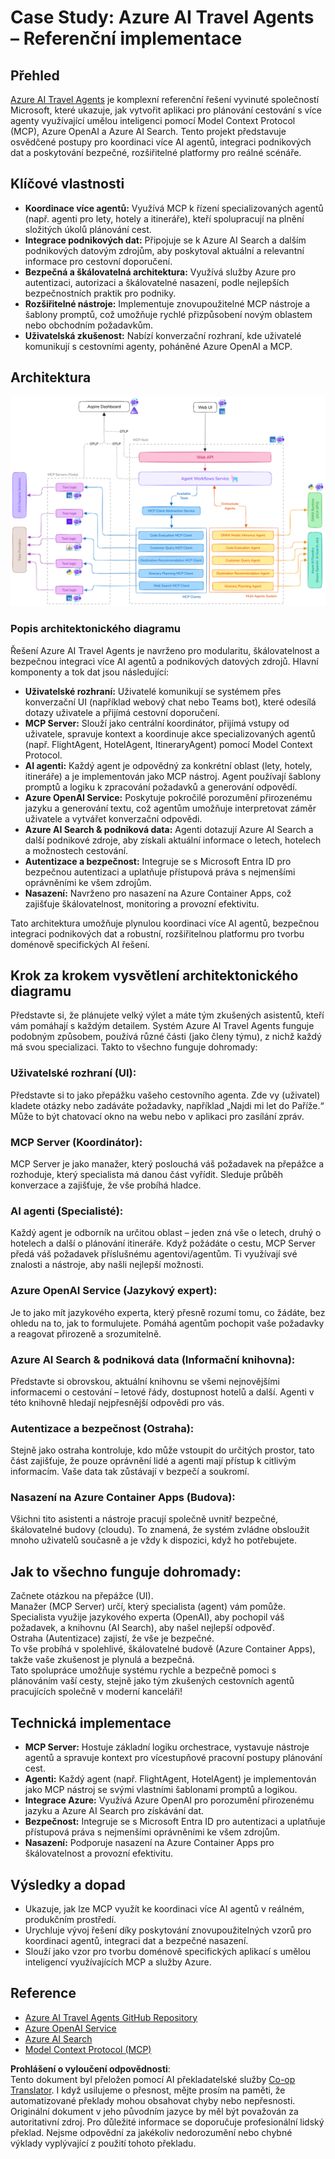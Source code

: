 <!--
CO_OP_TRANSLATOR_METADATA:
{
  "original_hash": "4d3415b9d2bf58bc69be07f945a69e07",
  "translation_date": "2025-05-20T23:43:13+00:00",
  "source_file": "09-CaseStudy/README.md",
  "language_code": "cs"
}
-->
# Case Study: Azure AI Travel Agents – Referenční implementace

## Přehled

[Azure AI Travel Agents](https://github.com/Azure-Samples/azure-ai-travel-agents) je komplexní referenční řešení vyvinuté společností Microsoft, které ukazuje, jak vytvořit aplikaci pro plánování cestování s více agenty využívající umělou inteligenci pomocí Model Context Protocol (MCP), Azure OpenAI a Azure AI Search. Tento projekt představuje osvědčené postupy pro koordinaci více AI agentů, integraci podnikových dat a poskytování bezpečné, rozšiřitelné platformy pro reálné scénáře.

## Klíčové vlastnosti
- **Koordinace více agentů:** Využívá MCP k řízení specializovaných agentů (např. agenti pro lety, hotely a itineráře), kteří spolupracují na plnění složitých úkolů plánování cest.
- **Integrace podnikových dat:** Připojuje se k Azure AI Search a dalším podnikových datovým zdrojům, aby poskytoval aktuální a relevantní informace pro cestovní doporučení.
- **Bezpečná a škálovatelná architektura:** Využívá služby Azure pro autentizaci, autorizaci a škálovatelné nasazení, podle nejlepších bezpečnostních praktik pro podniky.
- **Rozšiřitelné nástroje:** Implementuje znovupoužitelné MCP nástroje a šablony promptů, což umožňuje rychlé přizpůsobení novým oblastem nebo obchodním požadavkům.
- **Uživatelská zkušenost:** Nabízí konverzační rozhraní, kde uživatelé komunikují s cestovními agenty, poháněné Azure OpenAI a MCP.

## Architektura
![Architecture](https://raw.githubusercontent.com/Azure-Samples/azure-ai-travel-agents/main/docs/ai-travel-agents-architecture-diagram.png)

### Popis architektonického diagramu

Řešení Azure AI Travel Agents je navrženo pro modularitu, škálovatelnost a bezpečnou integraci více AI agentů a podnikových datových zdrojů. Hlavní komponenty a tok dat jsou následující:

- **Uživatelské rozhraní:** Uživatelé komunikují se systémem přes konverzační UI (například webový chat nebo Teams bot), které odesílá dotazy uživatele a přijímá cestovní doporučení.
- **MCP Server:** Slouží jako centrální koordinátor, přijímá vstupy od uživatele, spravuje kontext a koordinuje akce specializovaných agentů (např. FlightAgent, HotelAgent, ItineraryAgent) pomocí Model Context Protocol.
- **AI agenti:** Každý agent je odpovědný za konkrétní oblast (lety, hotely, itineráře) a je implementován jako MCP nástroj. Agent používají šablony promptů a logiku k zpracování požadavků a generování odpovědí.
- **Azure OpenAI Service:** Poskytuje pokročilé porozumění přirozenému jazyku a generování textu, což agentům umožňuje interpretovat záměr uživatele a vytvářet konverzační odpovědi.
- **Azure AI Search & podniková data:** Agenti dotazují Azure AI Search a další podnikové zdroje, aby získali aktuální informace o letech, hotelech a možnostech cestování.
- **Autentizace a bezpečnost:** Integruje se s Microsoft Entra ID pro bezpečnou autentizaci a uplatňuje přístupová práva s nejmenšími oprávněními ke všem zdrojům.
- **Nasazení:** Navrženo pro nasazení na Azure Container Apps, což zajišťuje škálovatelnost, monitoring a provozní efektivitu.

Tato architektura umožňuje plynulou koordinaci více AI agentů, bezpečnou integraci podnikových dat a robustní, rozšiřitelnou platformu pro tvorbu doménově specifických AI řešení.

## Krok za krokem vysvětlení architektonického diagramu
Představte si, že plánujete velký výlet a máte tým zkušených asistentů, kteří vám pomáhají s každým detailem. Systém Azure AI Travel Agents funguje podobným způsobem, používá různé části (jako členy týmu), z nichž každý má svou specializaci. Takto to všechno funguje dohromady:

### Uživatelské rozhraní (UI):
Představte si to jako přepážku vašeho cestovního agenta. Zde vy (uživatel) kladete otázky nebo zadáváte požadavky, například „Najdi mi let do Paříže.“ Může to být chatovací okno na webu nebo v aplikaci pro zasílání zpráv.

### MCP Server (Koordinátor):
MCP Server je jako manažer, který poslouchá váš požadavek na přepážce a rozhoduje, který specialista má danou část vyřídit. Sleduje průběh konverzace a zajišťuje, že vše probíhá hladce.

### AI agenti (Specialisté):
Každý agent je odborník na určitou oblast – jeden zná vše o letech, druhý o hotelech a další o plánování itineráře. Když požádáte o cestu, MCP Server předá váš požadavek příslušnému agentovi/agentům. Ti využívají své znalosti a nástroje, aby našli nejlepší možnosti.

### Azure OpenAI Service (Jazykový expert):
Je to jako mít jazykového experta, který přesně rozumí tomu, co žádáte, bez ohledu na to, jak to formulujete. Pomáhá agentům pochopit vaše požadavky a reagovat přirozeně a srozumitelně.

### Azure AI Search & podniková data (Informační knihovna):
Představte si obrovskou, aktuální knihovnu se všemi nejnovějšími informacemi o cestování – letové řády, dostupnost hotelů a další. Agenti v této knihovně hledají nejpřesnější odpovědi pro vás.

### Autentizace a bezpečnost (Ostraha):
Stejně jako ostraha kontroluje, kdo může vstoupit do určitých prostor, tato část zajišťuje, že pouze oprávnění lidé a agenti mají přístup k citlivým informacím. Vaše data tak zůstávají v bezpečí a soukromí.

### Nasazení na Azure Container Apps (Budova):
Všichni tito asistenti a nástroje pracují společně uvnitř bezpečné, škálovatelné budovy (cloudu). To znamená, že systém zvládne obsloužit mnoho uživatelů současně a je vždy k dispozici, když ho potřebujete.

## Jak to všechno funguje dohromady:

Začnete otázkou na přepážce (UI).  
Manažer (MCP Server) určí, který specialista (agent) vám pomůže.  
Specialista využije jazykového experta (OpenAI), aby pochopil váš požadavek, a knihovnu (AI Search), aby našel nejlepší odpověď.  
Ostraha (Autentizace) zajistí, že vše je bezpečné.  
To vše probíhá v spolehlivé, škálovatelné budově (Azure Container Apps), takže vaše zkušenost je plynulá a bezpečná.  
Tato spolupráce umožňuje systému rychle a bezpečně pomoci s plánováním vaší cesty, stejně jako tým zkušených cestovních agentů pracujících společně v moderní kanceláři!

## Technická implementace
- **MCP Server:** Hostuje základní logiku orchestrace, vystavuje nástroje agentů a spravuje kontext pro vícestupňové pracovní postupy plánování cest.
- **Agenti:** Každý agent (např. FlightAgent, HotelAgent) je implementován jako MCP nástroj se svými vlastními šablonami promptů a logikou.
- **Integrace Azure:** Využívá Azure OpenAI pro porozumění přirozenému jazyku a Azure AI Search pro získávání dat.
- **Bezpečnost:** Integruje se s Microsoft Entra ID pro autentizaci a uplatňuje přístupová práva s nejmenšími oprávněními ke všem zdrojům.
- **Nasazení:** Podporuje nasazení na Azure Container Apps pro škálovatelnost a provozní efektivitu.

## Výsledky a dopad
- Ukazuje, jak lze MCP využít ke koordinaci více AI agentů v reálném, produkčním prostředí.
- Urychluje vývoj řešení díky poskytování znovupoužitelných vzorů pro koordinaci agentů, integraci dat a bezpečné nasazení.
- Slouží jako vzor pro tvorbu doménově specifických aplikací s umělou inteligencí využívajících MCP a služby Azure.

## Reference
- [Azure AI Travel Agents GitHub Repository](https://github.com/Azure-Samples/azure-ai-travel-agents)
- [Azure OpenAI Service](https://azure.microsoft.com/en-us/products/ai-services/openai-service/)
- [Azure AI Search](https://azure.microsoft.com/en-us/products/ai-services/ai-search/)
- [Model Context Protocol (MCP)](https://modelcontextprotocol.io/)

**Prohlášení o vyloučení odpovědnosti**:  
Tento dokument byl přeložen pomocí AI překladatelské služby [Co-op Translator](https://github.com/Azure/co-op-translator). I když usilujeme o přesnost, mějte prosím na paměti, že automatizované překlady mohou obsahovat chyby nebo nepřesnosti. Originální dokument v jeho původním jazyce by měl být považován za autoritativní zdroj. Pro důležité informace se doporučuje profesionální lidský překlad. Nejsme odpovědní za jakékoliv nedorozumění nebo chybné výklady vyplývající z použití tohoto překladu.